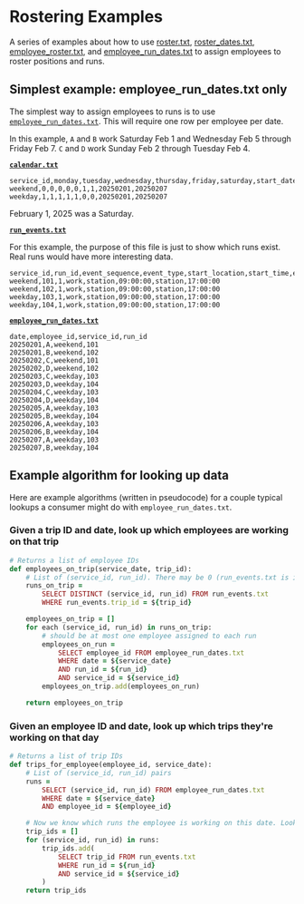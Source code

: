 # Rostering Examples

A series of examples about how to use [roster.txt](/docs/spec.md#rostertxt), [roster_dates.txt](/docs/spec.md#roster_datestxt), [employee_roster.txt](/docs/spec.md#employee_rostertxt), and [employee_run_dates.txt](/docs/spec.md#employee_run_datestxt) to assign employees to roster positions and runs.

## Simplest example: employee_run_dates.txt only

The simplest way to assign employees to runs is to use [`employee_run_dates.txt`](/docs/spec.md#employee_run_datestxt). This will require one row per employee per date.

In this example, `A` and `B` work Saturday Feb 1 and Wednesday Feb 5 through Friday Feb 7. `C` and `D` work Sunday Feb 2 through Tuesday Feb 4.

**[`calendar.txt`](https://gtfs.org/documentation/schedule/reference/#calendartxt)**

```csv
service_id,monday,tuesday,wednesday,thursday,friday,saturday,start_date,end_date
weekend,0,0,0,0,0,1,1,20250201,20250207
weekday,1,1,1,1,1,0,0,20250201,20250207
```

February 1, 2025 was a Saturday.

**[`run_events.txt`](/docs/spec.md#run_eventstxt)**

For this example, the purpose of this file is just to show which runs exist. Real runs would have more interesting data.

```csv
service_id,run_id,event_sequence,event_type,start_location,start_time,end_location,end_time
weekend,101,1,work,station,09:00:00,station,17:00:00
weekend,102,1,work,station,09:00:00,station,17:00:00
weekday,103,1,work,station,09:00:00,station,17:00:00
weekday,104,1,work,station,09:00:00,station,17:00:00
```

**[`employee_run_dates.txt`](/docs/spec.md#employee_run_datestxt)**

```csv
date,employee_id,service_id,run_id
20250201,A,weekend,101
20250201,B,weekend,102
20250202,C,weekend,101
20250202,D,weekend,102
20250203,C,weekday,103
20250203,D,weekday,104
20250204,C,weekday,103
20250204,D,weekday,104
20250205,A,weekday,103
20250205,B,weekday,104
20250206,A,weekday,103
20250206,B,weekday,104
20250207,A,weekday,103
20250207,B,weekday,104
```

## Example algorithm for looking up data

Here are example algorithms (written in pseudocode) for a couple typical lookups a consumer might do with `employee_run_dates.txt`.

### Given a trip ID and date, look up which employees are working on that trip

```ruby
# Returns a list of employee IDs
def employees_on_trip(service_date, trip_id):
    # List of (service_id, run_id). There may be 0 (run_events.txt is incomplete), 1, or many (if multiple people work on that trip).
    runs_on_trip =
        SELECT DISTINCT (service_id, run_id) FROM run_events.txt
        WHERE run_events.trip_id = ${trip_id}

    employees_on_trip = []
    for each (service_id, run_id) in runs_on_trip:
        # should be at most one employee assigned to each run
        employees_on_run =
            SELECT employee_id FROM employee_run_dates.txt
            WHERE date = ${service_date}
            AND run_id = ${run_id}
            AND service_id = ${service_id}
        employees_on_trip.add(employees_on_run)

    return employees_on_trip
```

### Given an employee ID and date, look up which trips they're working on that day

```ruby
# Returns a list of trip IDs
def trips_for_employee(employee_id, service_date):
    # List of (service_id, run_id) pairs
    runs =
        SELECT (service_id, run_id) FROM employee_run_dates.txt
        WHERE date = ${service_date}
        AND employee_id = ${employee_id}

    # Now we know which runs the employee is working on this date. Look up the trips on those runs in run_events.txt
    trip_ids = []
    for (service_id, run_id) in runs:
        trip_ids.add(
            SELECT trip_id FROM run_events.txt
            WHERE run_id = ${run_id}
            AND service_id = ${service_id}
        )
    return trip_ids
```
